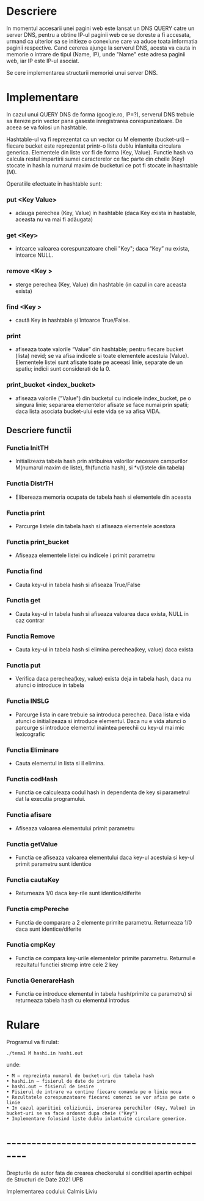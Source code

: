 # Descriere
In momentul accesarii unei pagini web este lansat un DNS QUERY catre un server DNS,
pentru a obtine IP-ul paginii web ce se doreste a fi accesata, urmand ca ulterior sa se initieze o
conexiune care va aduce toata informatia paginii respective. Cand cererea ajunge la serverul
DNS, acesta va cauta in memorie o intrare de tipul (Name, IP), unde "Name" este adresa paginii
web, iar IP este IP-ul asociat.

Se cere implementarea structurii memoriei unui server DNS.

# Implementare
In cazul unui QUERY DNS de forma (google.ro, IP=?), serverul DNS trebuie sa itereze
prin vector pana gaseste inregistrarea corespunzatoare.
De aceea se va folosi un hashtable.

Hashtable-ul va fi reprezentat ca un vector cu M elemente (bucket-uri) – fiecare bucket
este reprezentat printr-o lista dublu inlantuita circulara generica. Elementele din liste vor fi de
forma (Key, Value). Functie hash va calcula restul impartirii sumei caracterelor ce fac parte din
cheile (Key) stocate in hash la numarul maxim de bucketuri ce pot fi stocate in hashtable (M).

Operatiile efectuate in hashtable sunt:

### put <<d>Key Value>
- adauga perechea (Key, Value) in hashtable
(daca Key exista in hastable, aceasta nu va mai
fi adăugata)
### get <<d>Key> 
- intoarce valoarea corespunzatoare cheii "Key";
daca “Key” nu exista, intoarce NULL.
### remove <<d>Key > 
- sterge perechea (Key, Value) din hashtable
(in cazul in care aceasta exista)
### find <<d>Key > 
- caută Key in hashtable și ȋntoarce True/False.
### print
- afiseaza toate valorile “Value” din hashtable;
pentru fiecare bucket (lista) nevid; se va afisa
indicele si toate elementele acestuia (Value).
Elementele listei sunt afisate toate pe aceeasi
linie, separate de un spatiu; indicii sunt
considerati de la 0.
### print_bucket <index_bucket>
- afiseaza valorile ("Value") din bucketul cu
indicele index_bucket, pe o singura linie;
separarea elementelor afisate se face numai
prin spatii; daca lista asociata bucket-ului este
vida se va afisa VIDA.

## Descriere functii
### Functia InitTH
- Initializeaza tabela hash prin atribuirea valorilor necesare campurilor
M(numarul maxim de liste), fh(functia hash), si *v(listele din tabela)

### Functia DistrTH
- Elibereaza memoria ocupata de tabela hash si elementele din aceasta

### Functia print
- Parcurge listele din tabela hash si afiseaza elementele acestora

### Functia print_bucket
- Afiseaza elementele listei cu indicele i primit parametru

### Functia find
- Cauta key-ul in tabela hash si afiseaza True/False

### Functia get
- Cauta key-ul in tabela hash si afiseaza valoarea daca exista,
NULL in caz contrar

### Functia Remove
- Cauta key-ul in tabela hash si elimina perechea(key, value) daca exista

### Functia put
- Verifica daca perechea(key, value) exista deja in tabela hash, daca nu 
atunci o introduce in tabela

### Functia INSLG
- Parcurge lista in care trebuie sa introduca perechea. Daca lista e
vida atunci o initializeaza si introduce elementul. Daca nu e vida 
atunci o parcurge si introduce elementul inaintea perechii cu key-ul
mai mic lexicografic

### Functia Eliminare
- Cauta elementul in lista si il elimina.

### Functia codHash
- Functia ce calculeaza codul hash in dependenta de key si parametrul dat
la executia programului.

### Functia afisare
- Afiseaza valoarea elementului primit parametru

### Functia getValue
- Functia ce afiseaza valoarea elementului daca key-ul acestuia si 
key-ul primit parametru sunt identice

### Functia cautaKey
- Returneaza 1/0 daca key-rile sunt identice/diferite

### Functia cmpPereche
- Functia de comparare a 2 elemente primite parametru. Returneaza
1/0 daca sunt identice/diferite

### Functia cmpKey
- Functia ce compara key-urile elementelor primite parametru.
Returnul e rezultatul functiei strcmp intre cele 2 key

### Functia GenerareHash
- Functia ce introduce elementul in tabela hash(primite ca parametru)
si returneaza tabela hash cu elementul introdus

# Rulare
Programul va fi rulat:
```
./tema1 M hashi.in hashi.out
```
unde:
```
• M – reprezinta numarul de bucket-uri din tabela hash
• hashi.in – fisierul de date de intrare
• hashi.out – fisierul de iesire
• Fisierul de intrare va contine fiecare comanda pe o linie noua
• Rezultatele corespunzatoare fiecarei comenzi se vor afisa pe cate o linie
• In cazul aparitiei coliziunii, inserarea perechilor (Key, Value) in bucket-uri se va face ordonat dupa cheie ("Key")
• Implementare folosind liste dublu inlantuite circulare generice.
```

# ------------------------------------------
Drepturile de autor fata de crearea checkerului si conditiei apartin echipei de Structuri de Date 2021 UPB

Implementarea codului: Calmis Liviu